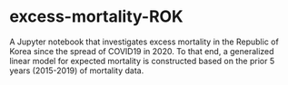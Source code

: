 # excess-mortality-ROK
A Jupyter notebook that investigates excess mortality in the Republic of Korea since the spread of COVID19 in 2020. To that end, a generalized linear model for expected mortality is constructed based on the prior 5 years (2015-2019) of mortality data.
